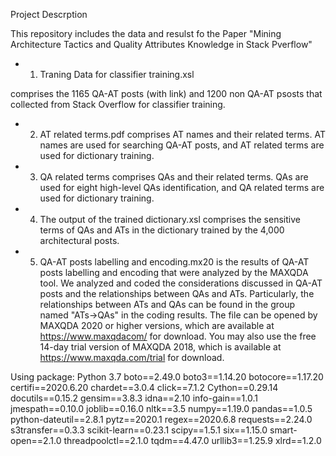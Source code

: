 Project Descrption

This repository includes the data and resulst fo the Paper "Mining Architecture Tactics and Quality Attributes Knowledge in Stack Pverflow"

- 1. Traning Data for classifier training.xsl

comprises the 1165 QA-AT posts (with link) and 1200 non QA-AT psosts that collected from Stack Overflow for classifier training.

- 2. AT related terms.pdf
comprises AT names and their related terms. AT names are used for searching QA-AT posts, and AT related terms are used for dictionary training.

- 3. QA related terms
comprises QAs and their related terms. QAs are used for eight high-level QAs identification, and QA related terms are used for dictionary training.

- 4. The output of the trained dictionary.xsl
comprises the sensitive terms of QAs and ATs in the dictionary trained by the 4,000 architectural posts.

- 5. QA-AT posts labelling and encoding.mx20
is the results of QA-AT posts labelling and encoding that were analyzed by the MAXQDA tool. 
We analyzed and coded the considerations discussed in QA-AT posts and the relationships between QAs and ATs. 
Particularly, the relationships between ATs and QAs can be found in the group named "ATs->QAs" in the coding results. 
The file can be opened by MAXQDA 2020 or higher versions, which are available at https://www.maxqdacom/ for download. 
You may also use the free 14-day trial version of MAXQDA 2018, which is available at https://www.maxqda.com/trial for download.


Using package:
Python 3.7
boto==2.49.0
boto3==1.14.20
botocore==1.17.20
certifi==2020.6.20
chardet==3.0.4
click==7.1.2
Cython==0.29.14
docutils==0.15.2
gensim==3.8.3
idna==2.10
info-gain==1.0.1
jmespath==0.10.0
joblib==0.16.0
nltk==3.5
numpy==1.19.0
pandas==1.0.5
python-dateutil==2.8.1
pytz==2020.1
regex==2020.6.8
requests==2.24.0
s3transfer==0.3.3
scikit-learn==0.23.1
scipy==1.5.1
six==1.15.0
smart-open==2.1.0
threadpoolctl==2.1.0
tqdm==4.47.0
urllib3==1.25.9
xlrd==1.2.0
